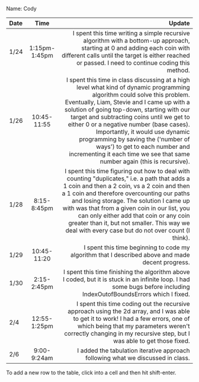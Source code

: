 Name: Cody

| Date |     Time      |                                                                                                                                                                                                                                                                                                                                                                                                                                                                                                Update |
|:-----|:-------------:|------------------------------------------------------------------------------------------------------------------------------------------------------------------------------------------------------------------------------------------------------------------------------------------------------------------------------------------------------------------------------------------------------------------------------------------------------------------------------------------------------:|
| 1/24 | 1:15pm-1:45pm |                                                                                                                                                                                                                                                                        I spent this time writing a simple recursive algorithm with a bottom-up approach, starting at 0 and adding each coin with different calls until the target is either reached or passed. I need to continue coding this method. |
| 1/26 |  10:45-11:55  | I spent this time in class discussing at a high level what kind of dynamic programming algorithm could solve this problem. Eventually, Liam, Stevie and I came up with a solution of going top-down, starting with our target and subtracting coins until we get to either 0 or a negative number (base cases). Importantly, it would use dynamic programming by saving the ('number of ways') to get to each number and incrementing it each time we see that same number again (this is recursive). |
| 1/28 |  8:15-8:45pm  |                                                                 I spent this time figuring out how to deal with counting "duplicates," i.e. a path that adds a 1 coin and then a 2 coin, vs a 2 coin and then a 1 coin and therefore overcounting our paths and losing storage. The solution I came up with was that from a given coin in our list, you can only either add that coin or any coin greater than it, but not smaller. This way we deal with every case but do not over count (I think). |
| 1/29 |  10:45-11:20  |                                                                                                                                                                                                                                                                                                                                                                                                     I spent this time beginning to code my algorithm that I described above and made decent progress. |
| 1/30 |  2:15-2:45pm  |                                                                                                                                                                                                                                                                                                                                  I spent this time finishing the algorithm above I coded, but it is stuck in an infinite loop. I had some bugs before including IndexOutofBoundsErrors which I fixed. |
| 2/4  | 12:55-1:25pm  |                                                                                                                                                                                                                                               I spent this time coding out the recursive approach using the 2d array, and I was able to get it to work! I had a few errors, one of which being that my parameters weren't correctly changing in my recursive step, but I was able to get those fixed. |
| 2/6  |  9:00-9:24am  |                                                                                                                                                                                                                                                                                                                                                                                                                       I added the tabulation iterative approach following what we discussed in class. |


To add a new row to the table, click into a cell and then hit shift-enter.